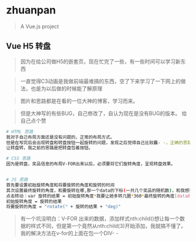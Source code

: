 # zhuanpan

> A Vue.js project

## Vue H5 转盘

> 因为在给公司做H5的嵌套页，现在忙完了一些，有一些时间可以学习新东西

> 一直觉得C3动画是我做前端最难搞的东西，空了下来学习了一下网上的做法，也是为以后做的时候能了解原理

> 图片和思路都是在看的一位大神的博客，学习而来。

> 但是大神写的有些BUG，自己修改了，自认为现在是没有BUG的版本。 给自己点个赞

``` bash
# HTML 思路
我对于自己布局方面还是没有问题的，正常的布局方式。
但是在写完后会出现转盘和转盘按钮一起旋转的问题，发现之后觉得自己比较蠢- -，正确的思路应该是一个BOX包着一个转盘，加按钮。
让转盘转，我之前的思路是把转盘包着按钮。

# CSS 思路
因为是转盘，奖品信息的布局V-FOR出来以后，必须要将它们旋转角度，呈现转盘效果。


# JS 思路
首先要设置初始旋转角度和将要旋转的角度和旋转的时间
其次设置最终旋转的角度，和要旋转在哪,那一个data的下标(一共几个奖品的随机数)，和我想要让他多转几圈
点击转动：var 旋转的结果 = 初始旋转角度*我要让她多转几圈*360*最终旋转的角度[data的下标] - 初始旋转角度 * 360;
初始旋转角度 = 旋转的结果
将要旋转的角度 = "rotate(" + 旋转的结果 + "deg)"

```
> 有一个坑没明白：V-FOR 出来的数据，添加样式nth:child()想让每一个数据的样式不同，但是第一个竟然从nth:child(3)开始添加，我就搞不懂了。我的解决方法在v-for的上面在包一个DIV- -

